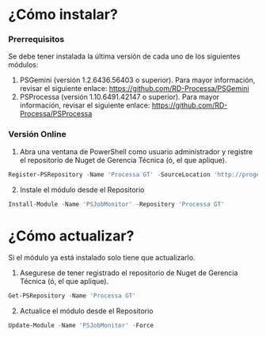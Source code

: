 # ¿Cómo instalar?

### Prerrequisitos

Se debe tener instalada la última versión de cada uno de los siguientes módulos:

1. PSGemini (versión 1.2.6436.56403 o superior). Para mayor información, revisar el siguiente enlace: https://github.com/RD-Processa/PSGemini
2. PSProcessa (versión 1.10.6491.42147 o superior). Para mayor información, revisar el siguiente enlace: https://github.com/RD-Processa/PSProcessa


### Versión Online

1. Abra una ventana de PowerShell como usuario administrador y registre el repositorio de Nuget de Gerencia Técnica (ó, el que aplique).

```powershell
Register-PSRepository -Name 'Processa GT' -SourceLocation 'http://proget:8020/nuget/PowerShell' -InstallationPolicy Trusted
```


2. Instale el módulo desde el Repositorio

```powershell
Install-Module -Name 'PSJobMonitor' -Repository 'Processa GT'
```

# ¿Cómo actualizar?

Si el módulo ya está instalado solo tiene que actualizarlo. 

1. Asegurese de tener registrado el repositorio de Nuget de Gerencia Técnica (ó, el que aplique).

```powershell
Get-PSRepository -Name 'Processa GT'
```

2. Actualice el módulo desde el Repositorio

```powershell
Update-Module -Name 'PSJobMonitor' -Force
```
